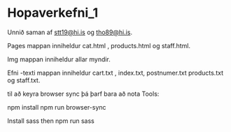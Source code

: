 # Hopaverkefni_1
Unnið saman af stt19@hi.is og tho89@hi.is.

Pages mappan inniheldur cat.html , products.html og staff.html.

Img mappan inniheldur allar myndir.

Efni -texti mappan inniheldur cart.txt , index.txt, postnumer.txt products.txt og staff.txt.

til að keyra browser sync þá þarf bara að nota 
Tools:

npm install
npm run browser-sync

Install sass then 
npm run sass
